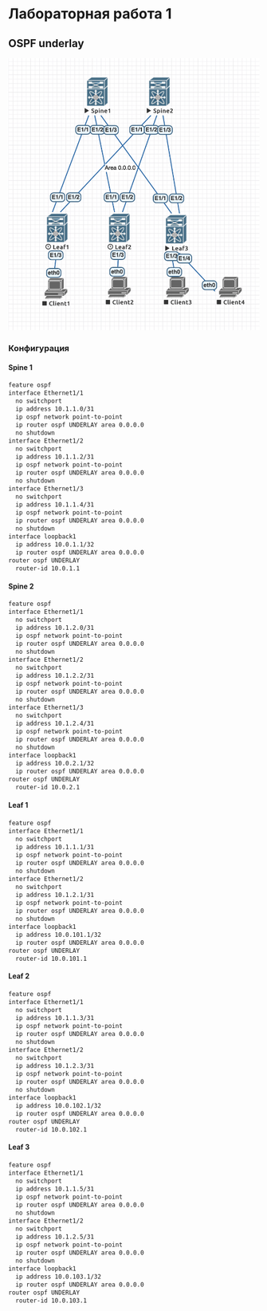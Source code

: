 # Лабораторная работа 1
## OSPF underlay
![Схема сети](net.png "Схема сети")
### Конфигурация
#### Spine 1
    feature ospf
    interface Ethernet1/1
      no switchport
      ip address 10.1.1.0/31
      ip ospf network point-to-point
      ip router ospf UNDERLAY area 0.0.0.0
      no shutdown
    interface Ethernet1/2
      no switchport
      ip address 10.1.1.2/31
      ip ospf network point-to-point
      ip router ospf UNDERLAY area 0.0.0.0
      no shutdown
    interface Ethernet1/3
      no switchport
      ip address 10.1.1.4/31
      ip ospf network point-to-point
      ip router ospf UNDERLAY area 0.0.0.0
      no shutdown
    interface loopback1
      ip address 10.0.1.1/32
      ip router ospf UNDERLAY area 0.0.0.0
    router ospf UNDERLAY
      router-id 10.0.1.1   
#### Spine 2
    feature ospf
    interface Ethernet1/1
      no switchport
      ip address 10.1.2.0/31
      ip ospf network point-to-point
      ip router ospf UNDERLAY area 0.0.0.0
      no shutdown
    interface Ethernet1/2
      no switchport
      ip address 10.1.2.2/31
      ip ospf network point-to-point
      ip router ospf UNDERLAY area 0.0.0.0
      no shutdown
    interface Ethernet1/3
      no switchport
      ip address 10.1.2.4/31
      ip ospf network point-to-point
      ip router ospf UNDERLAY area 0.0.0.0
      no shutdown
    interface loopback1
      ip address 10.0.2.1/32
      ip router ospf UNDERLAY area 0.0.0.0
    router ospf UNDERLAY
      router-id 10.0.2.1
#### Leaf 1
    feature ospf
    interface Ethernet1/1
      no switchport
      ip address 10.1.1.1/31
      ip ospf network point-to-point
      ip router ospf UNDERLAY area 0.0.0.0
      no shutdown
    interface Ethernet1/2
      no switchport
      ip address 10.1.2.1/31
      ip ospf network point-to-point
      ip router ospf UNDERLAY area 0.0.0.0
      no shutdown
    interface loopback1
      ip address 10.0.101.1/32
      ip router ospf UNDERLAY area 0.0.0.0
    router ospf UNDERLAY
      router-id 10.0.101.1
#### Leaf 2
    feature ospf
    interface Ethernet1/1
      no switchport
      ip address 10.1.1.3/31
      ip ospf network point-to-point
      ip router ospf UNDERLAY area 0.0.0.0
      no shutdown
    interface Ethernet1/2
      no switchport
      ip address 10.1.2.3/31
      ip ospf network point-to-point
      ip router ospf UNDERLAY area 0.0.0.0
      no shutdown
    interface loopback1
      ip address 10.0.102.1/32
      ip router ospf UNDERLAY area 0.0.0.0
    router ospf UNDERLAY
      router-id 10.0.102.1
#### Leaf 3
    feature ospf
    interface Ethernet1/1
      no switchport
      ip address 10.1.1.5/31
      ip ospf network point-to-point
      ip router ospf UNDERLAY area 0.0.0.0
      no shutdown
    interface Ethernet1/2
      no switchport
      ip address 10.1.2.5/31
      ip ospf network point-to-point
      ip router ospf UNDERLAY area 0.0.0.0
      no shutdown
    interface loopback1
      ip address 10.0.103.1/32
      ip router ospf UNDERLAY area 0.0.0.0
    router ospf UNDERLAY
      router-id 10.0.103.1
